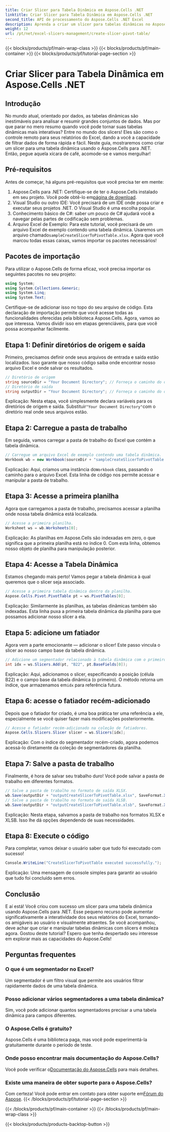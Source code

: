 ```yaml
---
title: Criar Slicer para Tabela Dinâmica em Aspose.Cells .NET
linktitle: Criar Slicer para Tabela Dinâmica em Aspose.Cells .NET
second_title: API de processamento do Aspose.Cells .NET Excel
description: Aprenda a criar um slicer para tabelas dinâmicas no Aspose.Cells .NET com nosso guia passo a passo. Melhore seus relatórios do Excel.
weight: 12
url: /pt/net/excel-slicers-management/create-slicer-pivot-table/
---
```


{{< blocks/products/pf/main-wrap-class >}}
{{< blocks/products/pf/main-container >}}
{{< blocks/products/pf/tutorial-page-section >}}

# Criar Slicer para Tabela Dinâmica em Aspose.Cells .NET

## Introdução
No mundo atual, orientado por dados, as tabelas dinâmicas são inestimáveis para analisar e resumir grandes conjuntos de dados. Mas por que parar no mero resumo quando você pode tornar suas tabelas dinâmicas mais interativas? Entre no mundo dos slicers! Eles são como o controle remoto para seus relatórios do Excel, dando a você a capacidade de filtrar dados de forma rápida e fácil. Neste guia, mostraremos como criar um slicer para uma tabela dinâmica usando o Aspose.Cells para .NET. Então, pegue aquela xícara de café, acomode-se e vamos mergulhar!
## Pré-requisitos
Antes de começar, há alguns pré-requisitos que você precisa ter em mente:
1.  Aspose.Cells para .NET: Certifique-se de ter o Aspose.Cells instalado em seu projeto. Você pode obtê-lo em[página de download](https://releases.aspose.com/cells/net/).
2. Visual Studio ou outro IDE: Você precisará de um IDE onde possa criar e executar seus projetos .NET. O Visual Studio é uma escolha popular.
3. Conhecimento básico de C#: saber um pouco de C# ajudará você a navegar pelas partes de codificação sem problemas.
4. Arquivo Excel de Exemplo: Para este tutorial, você precisará de um arquivo Excel de exemplo contendo uma tabela dinâmica. Usaremos um arquivo chamado`sampleCreateSlicerToPivotTable.xlsx`.
Agora que você marcou todas essas caixas, vamos importar os pacotes necessários!
## Pacotes de importação
Para utilizar o Aspose.Cells de forma eficaz, você precisa importar os seguintes pacotes no seu projeto:
```csharp
using System;
using System.Collections.Generic;
using System.Linq;
using System.Text;
```
Certifique-se de adicionar isso no topo do seu arquivo de código. Esta declaração de importação permite que você acesse todas as funcionalidades oferecidas pela biblioteca Aspose.Cells.
Agora, vamos ao que interessa. Vamos dividir isso em etapas gerenciáveis, para que você possa acompanhar facilmente. 
## Etapa 1: Definir diretórios de origem e saída
Primeiro, precisamos definir onde seus arquivos de entrada e saída estão localizados. Isso garante que nosso código saiba onde encontrar nosso arquivo Excel e onde salvar os resultados.
```csharp
// Diretório de origem
string sourceDir = "Your Document Directory"; // Forneça o caminho do diretório de origem
// Diretório de saída
string outputDir = "Your Document Directory"; // Forneça o caminho do diretório de saída
```
 Explicação: Nesta etapa, você simplesmente declara variáveis para os diretórios de origem e saída. Substituir`"Your Document Directory"`com o diretório real onde seus arquivos estão.
## Etapa 2: Carregue a pasta de trabalho
Em seguida, vamos carregar a pasta de trabalho do Excel que contém a tabela dinâmica. 
```csharp
// Carregue um arquivo Excel de exemplo contendo uma tabela dinâmica.
Workbook wb = new Workbook(sourceDir + "sampleCreateSlicerToPivotTable.xlsx");
```
 Explicação: Aqui, criamos uma instância do`Workbook` class, passando o caminho para o arquivo Excel. Esta linha de código nos permite acessar e manipular a pasta de trabalho.
## Etapa 3: Acesse a primeira planilha
Agora que carregamos a pasta de trabalho, precisamos acessar a planilha onde nossa tabela dinâmica está localizada.
```csharp
// Acesse a primeira planilha.
Worksheet ws = wb.Worksheets[0];
```
Explicação: As planilhas em Aspose.Cells são indexadas em zero, o que significa que a primeira planilha está no índice 0. Com esta linha, obtemos nosso objeto de planilha para manipulação posterior.
## Etapa 4: Acesse a Tabela Dinâmica
Estamos chegando mais perto! Vamos pegar a tabela dinâmica à qual queremos que o slicer seja associado.
```csharp
// Acesse a primeira tabela dinâmica dentro da planilha.
Aspose.Cells.Pivot.PivotTable pt = ws.PivotTables[0];
```
Explicação: Similarmente às planilhas, as tabelas dinâmicas também são indexadas. Esta linha puxa a primeira tabela dinâmica da planilha para que possamos adicionar nosso slicer a ela.
## Etapa 5: adicione um fatiador
Agora vem a parte emocionante — adicionar o slicer! Este passo vincula o slicer ao nosso campo base da tabela dinâmica.
```csharp
// Adicione um segmentador relacionado à tabela dinâmica com o primeiro campo base na célula B22.
int idx = ws.Slicers.Add(pt, "B22", pt.BaseFields[0]);
```
 Explicação: Aqui, adicionamos o slicer, especificando a posição (célula B22) e o campo base da tabela dinâmica (o primeiro). O método retorna um índice, que armazenamos em`idx` para referência futura.
## Etapa 6: acesse o fatiador recém-adicionado
Depois que o fatiador for criado, é uma boa prática ter uma referência a ele, especialmente se você quiser fazer mais modificações posteriormente.
```csharp
// Acesse o fatiador recém-adicionado na coleção de fatiadores.
Aspose.Cells.Slicers.Slicer slicer = ws.Slicers[idx];
```
Explicação: Com o índice do segmentador recém-criado, agora podemos acessá-lo diretamente da coleção de segmentadores da planilha.
## Etapa 7: Salve a pasta de trabalho
Finalmente, é hora de salvar seu trabalho duro! Você pode salvar a pasta de trabalho em diferentes formatos.
```csharp
// Salve a pasta de trabalho no formato de saída XLSX.
wb.Save(outputDir + "outputCreateSlicerToPivotTable.xlsx", SaveFormat.Xlsx);
// Salve a pasta de trabalho no formato de saída XLSB.
wb.Save(outputDir + "outputCreateSlicerToPivotTable.xlsb", SaveFormat.Xlsb);
```
Explicação: Nesta etapa, salvamos a pasta de trabalho nos formatos XLSX e XLSB. Isso lhe dá opções dependendo de suas necessidades.
## Etapa 8: Execute o código
Para completar, vamos deixar o usuário saber que tudo foi executado com sucesso!
```csharp
Console.WriteLine("CreateSlicerToPivotTable executed successfully.");
```
Explicação: Uma mensagem de console simples para garantir ao usuário que tudo foi concluído sem erros.
## Conclusão
E aí está! Você criou com sucesso um slicer para uma tabela dinâmica usando Aspose.Cells para .NET. Esse pequeno recurso pode aumentar significativamente a interatividade dos seus relatórios do Excel, tornando-os amigáveis ao usuário e visualmente atraentes.
Se você acompanhou, deve achar que criar e manipular tabelas dinâmicas com slicers é moleza agora. Gostou deste tutorial? Espero que tenha despertado seu interesse em explorar mais as capacidades do Aspose.Cells!
## Perguntas frequentes
### O que é um segmentador no Excel?
Um segmentador é um filtro visual que permite aos usuários filtrar rapidamente dados de uma tabela dinâmica.
### Posso adicionar vários segmentadores a uma tabela dinâmica?
Sim, você pode adicionar quantos segmentadores precisar a uma tabela dinâmica para campos diferentes.
### O Aspose.Cells é gratuito?
Aspose.Cells é uma biblioteca paga, mas você pode experimentá-la gratuitamente durante o período de teste.
### Onde posso encontrar mais documentação do Aspose.Cells?
 Você pode verificar o[Documentação do Aspose.Cells](https://reference.aspose.com/cells/net/) para mais detalhes.
### Existe uma maneira de obter suporte para o Aspose.Cells?
 Com certeza! Você pode entrar em contato para obter suporte em[Fórum do Aspose](https://forum.aspose.com/c/cells/9).
{{< /blocks/products/pf/tutorial-page-section >}}

{{< /blocks/products/pf/main-container >}}
{{< /blocks/products/pf/main-wrap-class >}}

{{< blocks/products/products-backtop-button >}}
